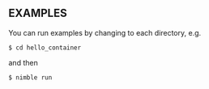 ## EXAMPLES

You can run examples by changing to each directory, e.g.


`$ cd hello_container`

and then

`$ nimble run`
